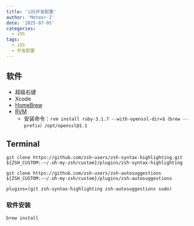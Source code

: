 ```yaml
---
title: 'iOS开发配置'
author: 'Meteor-Z'
date: '2025-07-05'
categories:
  - iOS
tags:
  - iOS
  - 开发配置
---
```


## 软件

- 超级右键
- Xcode
- [HomeBrew](https://brew.sh/zh-cn/)
- [RVM](https://rvm.io/)
  - 安装命令：`rvm install ruby-3.1.7 --with-openssl-dir=$（brew --prefix）/opt/openssl@1.1`


## Terminal

```shell
git clone https://github.com/zsh-users/zsh-syntax-highlighting.git ${ZSH_CUSTOM:-~/.oh-my-zsh/custom}/plugins/zsh-syntax-highlighting

git clone https://github.com/zsh-users/zsh-autosuggestions ${ZSH_CUSTOM:-~/.oh-my-zsh/custom}/plugins/zsh-autosuggestions

plugins=(git zsh-syntax-highlighting zsh-autosuggestions sudo)
```

### 软件安装

```shell
brew install 
```
